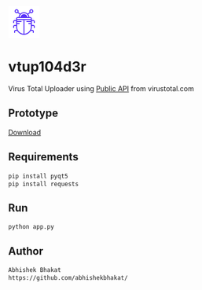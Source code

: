 ![alt text](https://github.com/abhishekbhakat/vtup104d3r/blob/master/vtupload/bug.png)
# vtup104d3r
Virus Total Uploader
using [Public API](https://www.virustotal.com/en/documentation/public-api/) from virustotal.com

## Prototype
[Download](https://github.com/abhishekbhakat/vtup104d3r/blob/master/app.exe)

## Requirements
```
pip install pyqt5
pip install requests
```
## Run
```
python app.py
```

## Author
```
Abhishek Bhakat 
https://github.com/abhishekbhakat/
```